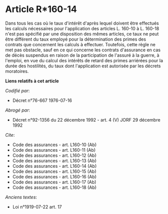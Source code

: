 # Article R*160-14

Dans tous les cas où le taux d'intérêt d'après lequel doivent être effectués les calculs nécessaires pour l'application des
articles L. 160-10 à L. 160-18 n'est pas spécifié par une disposition des mêmes articles, ce taux ne peut être différent du
taux employé pour la détermination des primes des contrats que concernent les calculs à effectuer. Toutefois, cette règle ne
met pas obstacle, sauf en ce qui concerne les contrats d'assurance en cas de décès suspendus en raison de la participation de
l'assuré à la guerre, à l'emploi, en vue du calcul des intérêts de retard des primes arriérées pour la durée des hostilités,
du taux dont l'application est autorisée par les décrets moratoires.

**Liens relatifs à cet article**

_Codifié par_:

  - Décret n°76-667 1976-07-16

_Abrogé par_:

  - Décret n°92-1356 du 22 décembre 1992 - art. 4 (V) JORF 29 décembre 1992

_Cite_:

  - Code des assurances - art. L160-10 (Ab)
  - Code des assurances - art. L160-11 (Ab)
  - Code des assurances - art. L160-12 (Ab)
  - Code des assurances - art. L160-13 (Ab)
  - Code des assurances - art. L160-14 (Ab)
  - Code des assurances - art. L160-15 (Ab)
  - Code des assurances - art. L160-16 (Ab)
  - Code des assurances - art. L160-17 (Ab)
  - Code des assurances - art. L160-18 (Ab)

_Anciens textes_:

  - Loi n°1919-07-22 art. 17
